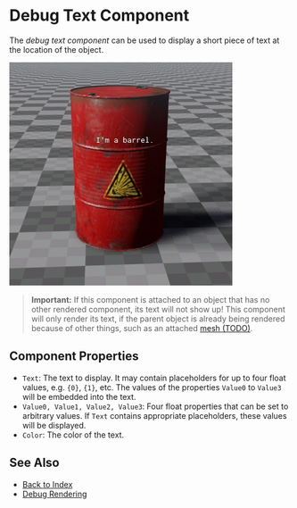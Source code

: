 # Debug Text Component

The *debug text component* can be used to display a short piece of text at the location of the object.

![Debug Text](media/debug-text.jpg)

> **Important:** If this component is attached to an object that has no other rendered component, its text will not show up! This component will only render its text, if the parent object is already being rendered because of other things, such as an attached [mesh (TODO)](../../graphics/meshes/mesh-component.md).

## Component Properties

* `Text`: The text to display. It may contain placeholders for up to four float values, e.g. `{0}`, `{1}`, etc. The values of the properties `Value0` to `Value3` will be embedded into the text.
* `Value0, Value1, Value2, Value3`: Four float properties that can be set to arbitrary values. If `Text` contains appropriate placeholders, these values will be displayed.
* `Color`: The color of the text.

## See Also

* [Back to Index](../../index.md)
* [Debug Rendering](../debug-rendering.md)

